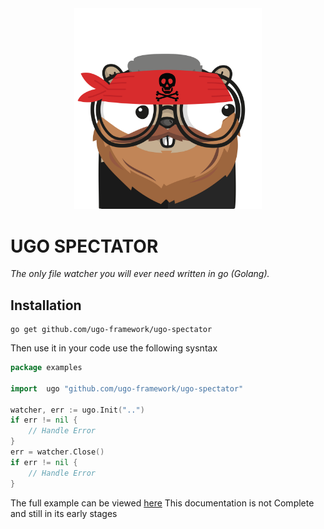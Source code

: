 <div align="center">
    <img width="300" src="./assets/ugo-spectator.png" alt="ugo spectator logo">
</div>

# UGO SPECTATOR
 _The only file watcher you will ever need written in go (Golang)._

## Installation
```shell script
go get github.com/ugo-framework/ugo-spectator
```

Then use it in your code use the following sysntax
```go
package examples

import 	ugo "github.com/ugo-framework/ugo-spectator"

watcher, err := ugo.Init("..")
if err != nil {
    // Handle Error
}
err = watcher.Close()
if err != nil {
    // Handle Error
}
```
The full example can be viewed [here](./examples/example.go)
This documentation is not Complete and still in its early stages

